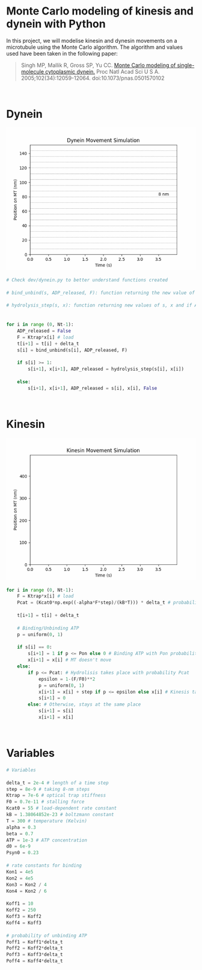 # Monte Carlo modeling of kinesis and dynein with Python

In this project, we will modelise kinesin and dynesin movements on a microtubule using the Monte Carlo algorithm. The algorithm and values used have been taken in the following paper:

> Singh MP, Mallik R, Gross SP, Yu CC. [Monte Carlo modeling of single-molecule cytoplasmic dynein.](https://pubmed.ncbi.nlm.nih.gov/16103365/) Proc Natl Acad Sci U S A. 2005;102(34):12059-12064. doi:10.1073/pnas.0501570102

<br>

# Dynein 

![](res/dynein.gif)


```python
# Check dev/dynein.py to better understand functions created

# bind_unbind(s, ADP_released, F): function returning the new value of s depending if Binding/Unbinding occured. 

# hydrolysis_step(s, x): function returning new values of s, x and if ADP has been released or not, depending on Hydrolysis and if molecular motor took a step or no. 


for i in range (0, Nt-1):
    ADP_released = False
    F = Ktrap*x[i] # load
    t[i+1] = t[i] + delta_t
    s[i] = bind_unbind(s[i], ADP_released, F)

    if s[i] >= 1:
        s[i+1], x[i+1], ADP_released = hydrolysis_step(s[i], x[i])

    else:
        s[i+1], x[i+1], ADP_released = s[i], x[i], False
```

 <br /> 

# Kinesin 

![](res/kinesin.gif)

```python
for i in range (0, Nt-1):
    F = Ktrap*x[i] # load
    Pcat = (Kcat0*np.exp((-alpha*F*step)/(kB*T))) * delta_t # probability of catalysis of ATP

    t[i+1] = t[i] + delta_t

    # Binding/Unbinding ATP 
    p = uniform(0, 1)

    if s[i] == 0:
        s[i+1] = 1 if p <= Pon else 0 # Binding ATP with Pon probability
        x[i+1] = x[i] # MT doesn't move
    else:
        if p <= Pcat: # Hydrolisis takes place with probability Pcat
            epsilon = 1-(F/F0)**2
            p = uniform(0, 1)
            x[i+1] = x[i] + step if p <= epsilon else x[i] # Kinesis takes a step on the MT with probability epsilon
            s[i+1] = 0
        else: # Otherwise, stays at the same place
            s[i+1] = s[i]
            x[i+1] = x[i]

```

<br>

# Variables

```python
# Variables 

delta_t = 2e-4 # length of a time step
step = 8e-9 # taking 8-nm steps
Ktrap = 7e-6 # optical trap stiffness
F0 = 0.7e-11 # stalling force
Kcat0 = 55 # load-dependent rate constant
kB = 1.38064852e-23 # boltzmann constant
T = 300 # temperature (Kelvin)
alpha = 0.3 
beta = 0.7
ATP = 1e-3 # ATP concentration
d0 = 6e-9
Psyn0 = 0.23

# rate constants for binding
Kon1 = 4e5
Kon2 = 4e5
Kon3 = Kon2 / 4
Kon4 = Kon2 / 6

Koff1 = 10
Koff2 = 250
Koff3 = Koff2
Koff4 = Koff3

# probability of unbinding ATP
Poff1 = Koff1*delta_t
Poff2 = Koff2*delta_t
Poff3 = Koff3*delta_t
Poff4 = Koff4*delta_t
````



